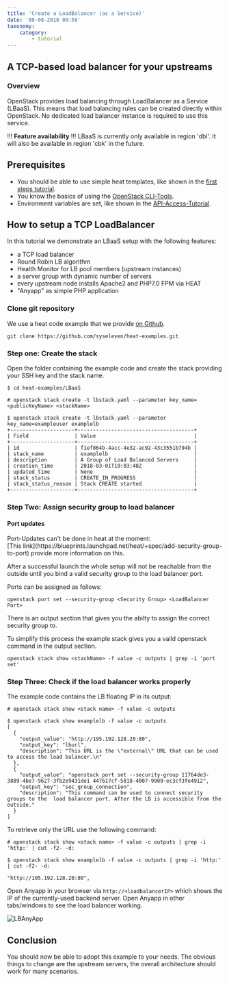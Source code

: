 ```yaml
---
title: 'Create a LoadBalancer (as a Service)'
date: '08-08-2018 09:58'
taxonomy:
    category:
        - tutorial
---
```


## A TCP-based load balancer for your upstreams

### Overview

OpenStack provides load balancing through LoadBalancer as a Service (LBaaS).
This means that load balancing rules can be created directly within OpenStack.
No dedicated load balancer instance is required to use this service.

!!! **Feature availability**
!!! LBaaS is currently only available in region 'dbl'. It will also be available in region 'cbk' in the future.

## Prerequisites

* You should be able to use simple heat templates, like shown in the [first steps tutorial](../02.firststeps/default.en.md).
* You know the basics of using the [OpenStack CLI-Tools](../03.openstack-cli/default.en.md).
* Environment variables are set, like shown in the [API-Access-Tutorial](../04.api-access/default.en.md).

## How to setup a TCP LoadBalancer

In this tutorial we demonstrate an LBaaS setup with the following features:

* a TCP load balancer
* Round Robin LB algorithm
* Health Monitor for LB pool members (upstream instances)
* a server group with dynamic number of servers
* every upstream node installs Apache2 and PHP7.0 FPM via HEAT
* "Anyapp" as simple PHP application

### Clone git repository

We use a heat code example that we provide [on Github](https://github.com/syseleven/heat-examples).

```shell
git clone https://github.com/syseleven/heat-examples.git
```

### Step one: Create the stack

Open the folder containing the example code and create the stack providing your SSH key and the stack name.

```shell
$ cd heat-examples/LBaaS

# openstack stack create -t lbstack.yaml --parameter key_name=<publicKeyName> <stackName>

$ openstack stack create -t lbstack.yaml --parameter key_name=exampleuser examplelb
+---------------------+--------------------------------------+
| Field               | Value                                |
+---------------------+--------------------------------------+
| id                  | f1ef864b-4acc-4e32-ac92-43c3551b794b |
| stack_name          | examplelb                            |
| description         | A Group of Load Balanced Servers     |
| creation_time       | 2018-03-01T10:03:48Z                 |
| updated_time        | None                                 |
| stack_status        | CREATE_IN_PROGRESS                   |
| stack_status_reason | Stack CREATE started                 |
+---------------------+--------------------------------------+
```

### Step Two: Assign security group to load balancer

<div class="alert alert-dismissible alert-info">
    <h4 class="alert-heading">Port updates</h4>
    Port-Updates can't be done in heat at the moment:<br>
    [This link](https://blueprints.launchpad.net/heat/+spec/add-security-group-to-port) provide more information on this.
</div>

After a successful launch the whole setup will not be reachable from the outside until
you bind a valid security group to the load balancer port.

Ports can be assigned as follows:

```shell
openstack port set --security-group <Security Group> <LoadBalancer Port>
```

There is an output section that gives you the abilty to assign the correct security group to.

To simplify this process the example stack gives you a vaild openstack command in the output section.

```shell
openstack stack show <stackName> -f value -c outputs | grep -i 'port set'
```

### Step Three: Check if the load balancer works properly

The example code contains the LB floating IP in its output:

```shell
# openstack stack show <stack name> -f value -c outputs

$ openstack stack show examplelb -f value -c outputs
[
  {
    "output_value": "http://195.192.128.20:80",
    "output_key": "lburl",
    "description": "This URL is the \"external\" URL that can be used to access the load balancer.\n"
  },
  {
    "output_value": "openstack port set --security-group 11764de3-3889-4be7-9627-3fb2e9431de1 447617cf-5818-4007-9909-ec3cf3fe4912",
    "output_key": "sec_group_connection",
    "description": "This command can be used to connect security groups to the  load balancer port. After the LB is accessible from the outside."
  }
]
```

To retrieve only the URL use the following command:

```shell
# openstack stack show <stack name> -f value -c outputs | grep -i 'http:' | cut -f2- -d:

$ openstack stack show examplelb -f value -c outputs | grep -i 'http:' | cut -f2- -d:

"http://195.192.128.20:80",
```

Open Anyapp in your browser via `http://<loadbalancerIP>` which shows the IP of the currently-used backend server.
Open Anyapp in other tabs/windows to see the load balancer working.

![LBAnyApp](/images/AnyApp_20180301.png)

## Conclusion

You should now be able to adopt this example to your needs.
The obvious things to change are the upstream servers, the overall architecture should work for many scenarios.

